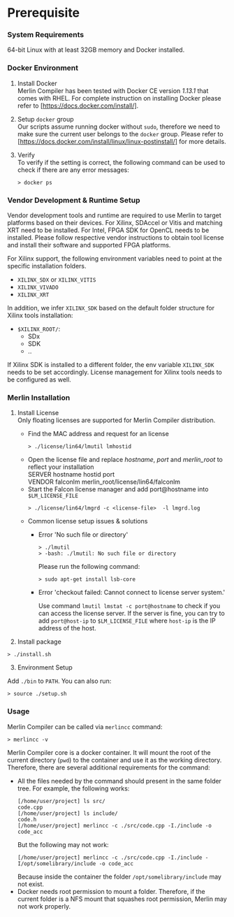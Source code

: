   #   Prerequisite 
### System Requirements
64-bit Linux with at least 32GB memory and Docker installed. 

### Docker Environment
1. Install Docker  
    Merlin Compiler has been tested with Docker CE version *1.13.1* that comes with RHEL. 
    For complete instruction on installing Docker please refer to [https://docs.docker.com/install/].

2. Setup `docker` group  
    Our scripts assume running docker without `sudo`, therefore we need to make sure the current user belongs to the `docker` group. Please refer to [https://docs.docker.com/install/linux/linux-postinstall/] for more details.
    
3. Verify  
    To verify if the setting is correct, the following command can be used to check if there are any error messages:
    ```
    > docker ps
    ```

### Vendor Development & Runtime Setup
Vendor development tools and runtime are required to use Merlin to target platforms based on their devices. For Xilinx, SDAccel or Vitis and matching XRT need to be installed. For Intel, FPGA SDK for OpenCL needs to be installed. Please follow respective vendor instructions to obtain tool license and install their software and supported FPGA platforms.
 
For Xilinx support, the following environment variables need to point at the specific installation folders. 
- `XILINX_SDX` or `XILINX_VITIS`
- `XILINX_VIVADO`
- `XILINX_XRT`

In addition, we infer `XILINX_SDK` based on the default folder structure for Xilinx tools installation:
- `$XILINX_ROOT/`:
   - SDx
   - SDK
   - ..

If Xilinx SDK is installed to a different folder, the env variable `XILINX_SDK` needs to be set accordingly.
License management for Xilinx tools needs to be configured as well. 

### Merlin Installation
1. Install License  
Only floating licenses are supported for Merlin Compiler distribution. 
   * Find the MAC address and request for an license
     ```
     > ./license/lin64/lmutil lmhostid
     ```
   * Open the license file and replace *hostname*, *port* and *merlin_root* to reflect your installation  
     SERVER hostname hostid port  
     VENDOR falconlm merlin_root/license/lin64/falconlm  
   * Start the Falcon license manager and add port@hostname into `$LM_LICENSE_FILE`
     ```
     > ./license/lin64/lmgrd -c <license-file>  -l lmgrd.log
     ```
   * Common license setup issues & solutions
     * Error 'No such file or directory'
       ```
       > ./lmutil
       > -bash: ./lmutil: No such file or directory
       ```
       Please run the following command:
       ```
       > sudo apt-get install lsb-core
       ```
     * Error 'checkout failed: Cannot connect to license server system.' 

       Use command `lmutil lmstat -c port@hostname` to check if you can access the license server. If the server is fine, you can try to add `port@host-ip` to `$LM_LICENSE_FILE` where `host-ip` is the IP address of the host.

2. Install package
```
> ./install.sh
```

3. Environment Setup

Add `./bin` to `PATH`. You can also run:
```
> source ./setup.sh
```

### Usage
Merlin Compiler can be called via `merlincc` command:
```
> merlincc -v
```

Merlin Compiler core is a docker container. It will mount the root of the current directory (`pwd`) to the container and use it as the working directory. Therefore, there are several additional requirements for the command:
- All the files needed by the command should present in the same folder tree. For example, the following works:
   ```
   [/home/user/project] ls src/
   code.cpp
   [/home/user/project] ls include/
   code.h
   [/home/user/project] merlincc -c ./src/code.cpp -I./include -o code_acc
   ```
   But the following may not work:
   ```
   [/home/user/project] merlincc -c ./src/code.cpp -I./include -I/opt/somelibrary/include -o code_acc
   ```
   Because inside the container the folder `/opt/somelibrary/include` may not exist.
- Docker needs root permission to mount a folder. Therefore, if the current folder is a NFS mount that squashes root permission, Merlin may not work properly. 

   
